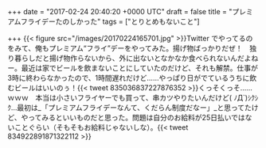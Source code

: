 
+++
date = "2017-02-24 20:40:20 +0000 UTC"
draft = false
title = "プレミアムフライデーたのしかった"
tags = ["とりとめもないこと"]

+++
{{< figure src="/images/20170224165701.jpg"  >}}Twitter でやってるのをみて、俺もプレミアム“フライ”デーをやってみた。揚げ物ばっかりだぜ！　独り暮らしだと揚げ物作らないから、外に出ないとなかなか食べられないんだよねー。最近は家でビールを飲まないことにしていたのだけど、それも解禁。仕事が3時に終わらなかったので、1時間遅れだけど……やっぱり日がでているうちに飲むビールはいいのぅ！{{< tweet 835036837227876352 >}}くっそくっそ……ｗｗｗ　本当は小さいフライヤーでも買って、串カツやりたいんだけど( ﾉД`)ｼｸｼｸ…最初は_「プレミアムフライデーなんて、くだらん制度だなー」_と思ってたけど、やってみるといいものだと思った。問題は自分のお給料が25日払いではないことぐらい（そもそもお給料じゃないしな）。{{< tweet 834922891871322112 >}}


